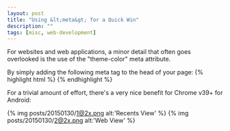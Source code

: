 ```yaml
---
layout: post
title: "Using &lt;meta&gt; for a Quick Win"
description: ""
tags: [misc, web-development]
---
```


For websites and web applications, a minor detail that often goes overlooked is the use of the
"theme-color" meta attribute.

By simply adding the following meta tag to the head of your page:
{% highlight html %}
<meta name="theme-color" content="#795548" />
{% endhighlight %}

For a trivial amount of effort, there's a very nice benefit for Chrome v39+ for Android:

{% img posts/20150130/1@2x.png alt:'Recents View' %}
{% img posts/20150130/2@2x.png alt:'Web View' %}

